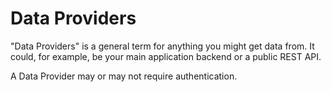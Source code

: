 # Data Providers

"Data Providers" is a general term for anything you might get data from. It could, for example, be your main application backend or a public REST API.

A Data Provider may or may not require authentication.

